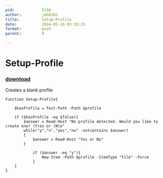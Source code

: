 ```yaml
---
pid:            5158
author:         jmh6182
title:          Setup-Profile
date:           2014-05-10 03:19:15
format:         posh
parent:         0

---
```


# Setup-Profile

### [download](Scripts\5158.ps1)

Creates a blank profile

```posh
Function Setup-Profile{
    
    $hasProfile = Test-Path -Path $profile

    if ($hasProfile -eq $false){
        $answer = Read-Host "No profile detected. Would you like to create one? (Y)es or (N)o"
        while("y","n","yes","no" -notcontains $answer)
        {
        	$answer = Read-Host "Yes or No"
        }
        
            if ($answer -eq "y"){
                New-Item -Path $profile -ItemType "file" -Force
            } 
    }
}
```
